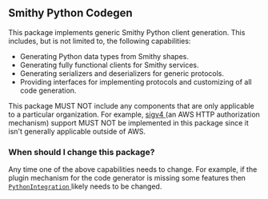 ## Smithy Python Codegen

This package implements generic Smithy Python client generation. This includes, but is
not limited to, the following capabilities:

* Generating Python data types from Smithy shapes.
* Generating fully functional clients for Smithy services.
* Generating serializers and deserializers for generic protocols.
* Providing interfaces for implementing protocols and customizing of all code
  generation.

This package MUST NOT include any components that are only applicable to a particular
organization. For example, [sigv4
](https://docs.aws.amazon.com/IAM/latest/UserGuide/reference_aws-signing.html)
(an AWS HTTP authorization mechanism) support MUST NOT be implemented in this package
since it isn't generally applicable outside of AWS.

### When should I change this package?

Any time one of the above capabilities needs to change. For example, if the plugin
mechanism for the code generator is missing some features then [`PythonIntegration`
](https://github.com/awslabs/smithy-python/blob/develop/codegen/smithy-python-codegen/src/main/java/software/amazon/smithy/python/codegen/integration/PythonIntegration.java)
likely needs to be changed.
